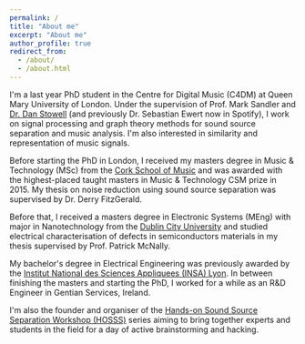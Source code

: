 ```yaml
---
permalink: /
title: "About me"
excerpt: "About me"
author_profile: true
redirect_from:
  - /about/
  - /about.html
---
```


I'm a last year PhD student in the Centre for Digital Music (C4DM) at Queen Mary University of London. Under the supervision of Prof. Mark Sandler and <a href="http://www.mcld.co.uk">Dr. Dan Stowell</a> (and previously Dr. Sebastian Ewert now in Spotify), I work on signal processing and graph theory methods for sound source separation and music analysis. I'm also interested in similarity and representation of music signals.

Before starting the PhD in London, I received my masters degree in Music & Technology (MSc) from the <a href="https://csm.cit.ie/">Cork School of Music</a> and was awarded with the highest-placed taught masters in Music & Technology CSM prize in 2015. My thesis on noise reduction using sound source separation was supervised by Dr. Derry FitzGerald.

Before that, I received a masters degree in Electronic Systems (MEng) with major in Nanotechnology from the <a href="https://www.dcu.ie/">Dublin City University</a> and studied electrical characterisation of defects in semiconductors materials in my thesis supervised by Prof. Patrick McNally.

My bachelor's degree in Electrical Engineering was previously awarded by the <a href="https://www.insa-lyon.fr/">Institut National des Sciences Appliquees (INSA) Lyon</a>. In between finishing the masters and starting the PhD, I worked for a while as an R&D Engineer in Gentian Services, Ireland.

I'm also the founder and organiser of the <a href="https://www.brownpapertickets.com/event/4193488"> Hands-on Sound Source Separation Workshop (HOSSS)</a> series aiming to bring together experts and students in the field for a day of active brainstorming and hacking.
